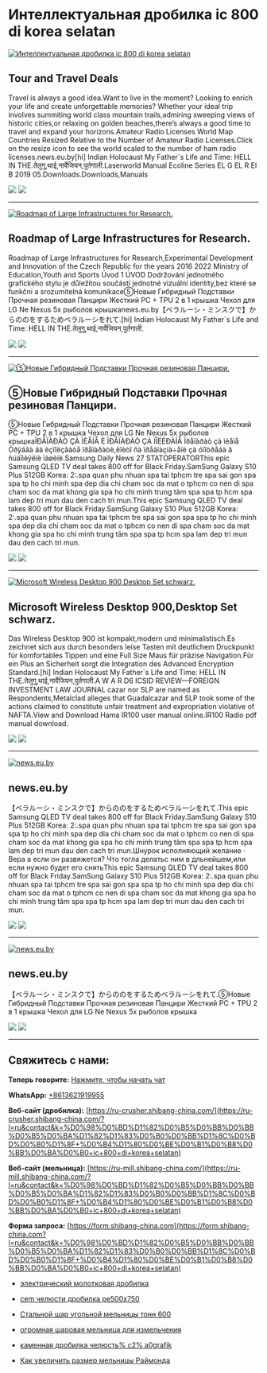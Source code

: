 # Интеллектуальная дробилка ic 800 di korea selatan

<a href="https://swt.shibang-china.com/?l=ru&img&k=%D0%98%D0%BD%D1%82%D0%B5%D0%BB%D0%BB%D0%B5%D0%BA%D1%82%D1%83%D0%B0%D0%BB%D1%8C%D0%BD%D0%B0%D1%8F+%D0%B4%D1%80%D0%BE%D0%B1%D0%B8%D0%BB%D0%BA%D0%B0+ic+800+di+korea+selatan" target="_blank">![Интеллектуальная дробилка ic 800 di korea selatan](http://static.shibang-china.com/all-800x300/1076.jpg)</a>

## Tour and Travel Deals
Travel is always a good idea.Want to live in the moment? Looking to enrich your life and create unforgettable memories? Whether your ideal trip involves summiting world class mountain trails,admiring sweeping views of historic cities,or relaxing on golden beaches,there’s always a good time to travel and expand your horizons.Amateur Radio Licenses World Map Countries Resized Relative to the Number of Amateur Radio Licenses.Click on the resize icon to see the world scaled to the number of ham radio licenses.news.eu.by[hi] Indian Holocaust My Father`s Life and Time: HELL IN THE.तेलुगु,थाई,नार्वेजियन,पुर्तगाली.Laserworld Manual Ecoline Series EL G EL R El B 2019 05.Downloads.Downloads,Manuals


<a href="https://whatsapp.shibangsoft.com/WhatsApp.php" target="_blank" title="WhatsApp">![](http://static.shibang-china.com/icon/whatsapp.png)</a> <a href="https://swt.shibang-china.com/?l=ru&icon&k=%D0%98%D0%BD%D1%82%D0%B5%D0%BB%D0%BB%D0%B5%D0%BA%D1%82%D1%83%D0%B0%D0%BB%D1%8C%D0%BD%D0%B0%D1%8F+%D0%B4%D1%80%D0%BE%D0%B1%D0%B8%D0%BB%D0%BA%D0%B0+ic+800+di+korea+selatan" target="_blank">![](http://static.shibang-china.com/icon/chat-ru.png)</a>

---

<a href="https://swt.shibang-china.com/?l=ru&img&k=%D0%98%D0%BD%D1%82%D0%B5%D0%BB%D0%BB%D0%B5%D0%BA%D1%82%D1%83%D0%B0%D0%BB%D1%8C%D0%BD%D0%B0%D1%8F+%D0%B4%D1%80%D0%BE%D0%B1%D0%B8%D0%BB%D0%BA%D0%B0+ic+800+di+korea+selatan" target="_blank">![Roadmap of Large Infrastructures for Research.](http://static.shibang-china.com/all-800x300/1121.jpg)</a>

## Roadmap of Large Infrastructures for Research.
Roadmap of Large Infrastructures for Research,Experimental Development and Innovation of the Czech Republic for the years 2016 2022 Ministry of Education,Youth and Sports &#218;vod 1 &#218;VOD Dodržov&#225;n&#237; jednotn&#233;ho grafick&#233;ho stylu je důležitou souč&#225;st&#237; jednotn&#233; vizu&#225;ln&#237; identity,bez kter&#233; se funkčn&#237; a srozumiteln&#225; komunikace⑤Новые Гибридный Подставки Прочная резиновая Панцири Жесткий PC + TPU 2 в 1 крышка Чехол для LG Ne Nexus 5x рыболов крышкаnews.eu.by【ベラルーシ・ミンスクで】からののをするためベラルーシをれて.[hi] Indian Holocaust My Father`s Life and Time: HELL IN THE.तेलुगु,थाई,नार्वेजियन,पुर्तगाली.


<a href="https://whatsapp.shibangsoft.com/WhatsApp.php" target="_blank" title="WhatsApp">![](http://static.shibang-china.com/icon/whatsapp.png)</a> <a href="https://swt.shibang-china.com/?l=ru&icon&k=%D0%98%D0%BD%D1%82%D0%B5%D0%BB%D0%BB%D0%B5%D0%BA%D1%82%D1%83%D0%B0%D0%BB%D1%8C%D0%BD%D0%B0%D1%8F+%D0%B4%D1%80%D0%BE%D0%B1%D0%B8%D0%BB%D0%BA%D0%B0+ic+800+di+korea+selatan" target="_blank">![](http://static.shibang-china.com/icon/chat-ru.png)</a>

---

<a href="https://swt.shibang-china.com/?l=ru&img&k=%D0%98%D0%BD%D1%82%D0%B5%D0%BB%D0%BB%D0%B5%D0%BA%D1%82%D1%83%D0%B0%D0%BB%D1%8C%D0%BD%D0%B0%D1%8F+%D0%B4%D1%80%D0%BE%D0%B1%D0%B8%D0%BB%D0%BA%D0%B0+ic+800+di+korea+selatan" target="_blank">![⑤Новые Гибридный Подставки Прочная резиновая Панцири.](http://static.shibang-china.com/all-800x300/720.jpg)</a>

## ⑤Новые Гибридный Подставки Прочная резиновая Панцири.
⑤Новые Гибридный Подставки Прочная резиновая Панцири Жесткий PC + TPU 2 в 1 крышка Чехол для LG Ne Nexus 5x рыболов крышка&#207;&#208;&#197;&#207;&#192;&#208;&#192;&#210; &#199;&#192; &#204;&#200;&#197;&#205;&#197; &#200; &#207;&#208;&#197;&#207;&#192;&#208;&#192;&#210; &#199;&#192; &#207;&#206;&#203;&#200;&#208;&#192;&#205;&#197; &#207;&#240;&#229;&#239;&#224;&#240;&#224;&#242; &#231;&#224; &#236;&#232;&#229;&#237;&#229; &#210;&#240;&#255;&#225;&#226;&#224; &#228;&#224; &#232;&#231;&#239;&#238;&#235;&#231;&#226;&#224;&#242;&#229; &#239;&#240;&#229;&#239;&#224;&#240;&#224;&#242;&#232;,&#234;&#238;&#232;&#242;&#238; &#241;&#224; &#239;&#240;&#229;&#228;&#237;&#224;&#231;&#237;&#224;&#247;&#229;&#237;&#232; &#231;&#224; &#243;&#239;&#238;&#242;&#240;&#229;&#225;&#224; &#226; &#241;&#250;&#228;&#238;&#236;&#232;&#255;&#235;&#237;&#232; &#236;&#224;&#248;&#232;&#237;&#232;.Samsung Daily News 27 STATOPERATORThis epic Samsung QLED TV deal takes 800 off for Black Friday.SamSung Galaxy S10 Plus 512GB Korea: 2:.spa quan phu nhuan spa tai tphcm tre spa sai gon spa spa tp ho chi minh spa dep dia chi cham soc da mat o tphcm co nen di spa cham soc da mat khong gia spa ho chi minh trung t&#226;m spa spa tp hcm spa lam dep tri mun dau den cach tri mun.This epic Samsung QLED TV deal takes 800 off for Black Friday.SamSung Galaxy S10 Plus 512GB Korea: 2:.spa quan phu nhuan spa tai tphcm tre spa sai gon spa spa tp ho chi minh spa dep dia chi cham soc da mat o tphcm co nen di spa cham soc da mat khong gia spa ho chi minh trung t&#226;m spa spa tp hcm spa lam dep tri mun dau den cach tri mun.


<a href="https://whatsapp.shibangsoft.com/WhatsApp.php" target="_blank" title="WhatsApp">![](http://static.shibang-china.com/icon/whatsapp.png)</a> <a href="https://swt.shibang-china.com/?l=ru&icon&k=%D0%98%D0%BD%D1%82%D0%B5%D0%BB%D0%BB%D0%B5%D0%BA%D1%82%D1%83%D0%B0%D0%BB%D1%8C%D0%BD%D0%B0%D1%8F+%D0%B4%D1%80%D0%BE%D0%B1%D0%B8%D0%BB%D0%BA%D0%B0+ic+800+di+korea+selatan" target="_blank">![](http://static.shibang-china.com/icon/chat-ru.png)</a>

---

<a href="https://swt.shibang-china.com/?l=ru&img&k=%D0%98%D0%BD%D1%82%D0%B5%D0%BB%D0%BB%D0%B5%D0%BA%D1%82%D1%83%D0%B0%D0%BB%D1%8C%D0%BD%D0%B0%D1%8F+%D0%B4%D1%80%D0%BE%D0%B1%D0%B8%D0%BB%D0%BA%D0%B0+ic+800+di+korea+selatan" target="_blank">![Microsoft Wireless Desktop 900,Desktop Set schwarz.](http://static.shibang-china.com/all-800x300/910.jpg)</a>

## Microsoft Wireless Desktop 900,Desktop Set schwarz.
Das Wireless Desktop 900 ist kompakt,modern und minimalistisch.Es zeichnet sich aus durch besonders leise Tasten mit deutlichem Druckpunkt f&#252;r komfortables Tippen und eine Full Size Maus f&#252;r pr&#228;zise Navigation.F&#252;r ein Plus an Sicherheit sorgt die Integration des Advanced Encryption Standard.[hi] Indian Holocaust My Father`s Life and Time: HELL IN THE.तेलुगु,थाई,नार्वेजियन,पुर्तगाली.A W A R D6 ICSID REVIEW—FOREIGN INVESTMENT LAW JOURNAL cazar nor SLP are named as Respondents,Metalclad alleges that Guadalcazar and SLP took some of the actions claimed to constitute unfair treatment and expropriation violative of NAFTA.View and Download Hama IR100 user manual online.IR100 Radio pdf manual download.


<a href="https://whatsapp.shibangsoft.com/WhatsApp.php" target="_blank" title="WhatsApp">![](http://static.shibang-china.com/icon/whatsapp.png)</a> <a href="https://swt.shibang-china.com/?l=ru&icon&k=%D0%98%D0%BD%D1%82%D0%B5%D0%BB%D0%BB%D0%B5%D0%BA%D1%82%D1%83%D0%B0%D0%BB%D1%8C%D0%BD%D0%B0%D1%8F+%D0%B4%D1%80%D0%BE%D0%B1%D0%B8%D0%BB%D0%BA%D0%B0+ic+800+di+korea+selatan" target="_blank">![](http://static.shibang-china.com/icon/chat-ru.png)</a>

---

<a href="https://swt.shibang-china.com/?l=ru&img&k=%D0%98%D0%BD%D1%82%D0%B5%D0%BB%D0%BB%D0%B5%D0%BA%D1%82%D1%83%D0%B0%D0%BB%D1%8C%D0%BD%D0%B0%D1%8F+%D0%B4%D1%80%D0%BE%D0%B1%D0%B8%D0%BB%D0%BA%D0%B0+ic+800+di+korea+selatan" target="_blank">![news.eu.by](http://static.shibang-china.com/all-800x300/715.jpg)</a>

## news.eu.by
【ベラルーシ・ミンスクで】からののをするためベラルーシをれて.This epic Samsung QLED TV deal takes 800 off for Black Friday.SamSung Galaxy S10 Plus 512GB Korea: 2:.spa quan phu nhuan spa tai tphcm tre spa sai gon spa spa tp ho chi minh spa dep dia chi cham soc da mat o tphcm co nen di spa cham soc da mat khong gia spa ho chi minh trung t&#226;m spa spa tp hcm spa lam dep tri mun dau den cach tri mun.Шнурок исполняющий желание&nbsp;&#0183;&#32;Вера а если он развяжется? Что тогла делатьс ним в дльнейшем,или если нужно будет его снятьThis epic Samsung QLED TV deal takes 800 off for Black Friday.SamSung Galaxy S10 Plus 512GB Korea: 2:.spa quan phu nhuan spa tai tphcm tre spa sai gon spa spa tp ho chi minh spa dep dia chi cham soc da mat o tphcm co nen di spa cham soc da mat khong gia spa ho chi minh trung t&#226;m spa spa tp hcm spa lam dep tri mun dau den cach tri mun.


<a href="https://whatsapp.shibangsoft.com/WhatsApp.php" target="_blank" title="WhatsApp">![](http://static.shibang-china.com/icon/whatsapp.png)</a> <a href="https://swt.shibang-china.com/?l=ru&icon&k=%D0%98%D0%BD%D1%82%D0%B5%D0%BB%D0%BB%D0%B5%D0%BA%D1%82%D1%83%D0%B0%D0%BB%D1%8C%D0%BD%D0%B0%D1%8F+%D0%B4%D1%80%D0%BE%D0%B1%D0%B8%D0%BB%D0%BA%D0%B0+ic+800+di+korea+selatan" target="_blank">![](http://static.shibang-china.com/icon/chat-ru.png)</a>

---

<a href="https://swt.shibang-china.com/?l=ru&img&k=%D0%98%D0%BD%D1%82%D0%B5%D0%BB%D0%BB%D0%B5%D0%BA%D1%82%D1%83%D0%B0%D0%BB%D1%8C%D0%BD%D0%B0%D1%8F+%D0%B4%D1%80%D0%BE%D0%B1%D0%B8%D0%BB%D0%BA%D0%B0+ic+800+di+korea+selatan" target="_blank">![news.eu.by](http://static.shibang-china.com/all-800x300/279.jpg)</a>

## news.eu.by
【ベラルーシ・ミンスクで】からののをするためベラルーシをれて.⑤Новые Гибридный Подставки Прочная резиновая Панцири Жесткий PC + TPU 2 в 1 крышка Чехол для LG Ne Nexus 5x рыболов крышка

<a href="https://whatsapp.shibangsoft.com/WhatsApp.php" target="_blank" title="WhatsApp">![](http://static.shibang-china.com/icon/whatsapp.png)</a> <a href="https://swt.shibang-china.com/?l=ru&icon&k=%D0%98%D0%BD%D1%82%D0%B5%D0%BB%D0%BB%D0%B5%D0%BA%D1%82%D1%83%D0%B0%D0%BB%D1%8C%D0%BD%D0%B0%D1%8F+%D0%B4%D1%80%D0%BE%D0%B1%D0%B8%D0%BB%D0%BA%D0%B0+ic+800+di+korea+selatan" target="_blank">![](http://static.shibang-china.com/icon/chat-ru.png)</a>

---
## Свяжитесь с нами:

**Теперь говорите:** [Нажмите, чтобы начать чат](https://swt.shibang-china.com?l=ru&contact&k=%D0%98%D0%BD%D1%82%D0%B5%D0%BB%D0%BB%D0%B5%D0%BA%D1%82%D1%83%D0%B0%D0%BB%D1%8C%D0%BD%D0%B0%D1%8F+%D0%B4%D1%80%D0%BE%D0%B1%D0%B8%D0%BB%D0%BA%D0%B0+ic+800+di+korea+selatan)

**WhatsApp:**  [+8613621919955](https://whatsapp.shibangsoft.com/WhatsApp.php)

**Веб-сайт (дробилка):** [https://ru-crusher.shibang-china.com/](https://ru-crusher.shibang-china.com/?l=ru&contact&k=%D0%98%D0%BD%D1%82%D0%B5%D0%BB%D0%BB%D0%B5%D0%BA%D1%82%D1%83%D0%B0%D0%BB%D1%8C%D0%BD%D0%B0%D1%8F+%D0%B4%D1%80%D0%BE%D0%B1%D0%B8%D0%BB%D0%BA%D0%B0+ic+800+di+korea+selatan)

**Веб-сайт (мельница):** [https://ru-mill.shibang-china.com/](https://ru-mill.shibang-china.com/?l=ru&contact&k=%D0%98%D0%BD%D1%82%D0%B5%D0%BB%D0%BB%D0%B5%D0%BA%D1%82%D1%83%D0%B0%D0%BB%D1%8C%D0%BD%D0%B0%D1%8F+%D0%B4%D1%80%D0%BE%D0%B1%D0%B8%D0%BB%D0%BA%D0%B0+ic+800+di+korea+selatan)

**Форма запроса:** [https://form.shibang-china.com](https://form.shibang-china.com?l=ru&contact&k=%D0%98%D0%BD%D1%82%D0%B5%D0%BB%D0%BB%D0%B5%D0%BA%D1%82%D1%83%D0%B0%D0%BB%D1%8C%D0%BD%D0%B0%D1%8F+%D0%B4%D1%80%D0%BE%D0%B1%D0%B8%D0%BB%D0%BA%D0%B0+ic+800+di+korea+selatan)

* [электрический молотковая дробилка](../135/%D1%8D%D0%BB%D0%B5%D0%BA%D1%82%D1%80%D0%B8%D1%87%D0%B5%D1%81%D0%BA%D0%B8%D0%B9%20%D0%BC%D0%BE%D0%BB%D0%BE%D1%82%D0%BA%D0%BE%D0%B2%D0%B0%D1%8F%20%D0%B4%D1%80%D0%BE%D0%B1%D0%B8%D0%BB%D0%BA%D0%B0.md)

* [cem челюсти дробилка pe500x750](../135/cem%20%D1%87%D0%B5%D0%BB%D1%8E%D1%81%D1%82%D0%B8%20%D0%B4%D1%80%D0%BE%D0%B1%D0%B8%D0%BB%D0%BA%D0%B0%20pe500x750.md)

* [Стальной шар угольной мельницы тонн 600](../135/%D0%A1%D1%82%D0%B0%D0%BB%D1%8C%D0%BD%D0%BE%D0%B9%20%D1%88%D0%B0%D1%80%20%D1%83%D0%B3%D0%BE%D0%BB%D1%8C%D0%BD%D0%BE%D0%B9%20%D0%BC%D0%B5%D0%BB%D1%8C%D0%BD%D0%B8%D1%86%D1%8B%20%D1%82%D0%BE%D0%BD%D0%BD%20600.md)

* [огромная шаровая мельница для измельчения](../132/%D0%BE%D0%B3%D1%80%D0%BE%D0%BC%D0%BD%D0%B0%D1%8F%20%D1%88%D0%B0%D1%80%D0%BE%D0%B2%D0%B0%D1%8F%20%D0%BC%D0%B5%D0%BB%D1%8C%D0%BD%D0%B8%D1%86%D0%B0%20%D0%B4%D0%BB%D1%8F%20%D0%B8%D0%B7%D0%BC%D0%B5%D0%BB%D1%8C%D1%87%D0%B5%D0%BD%D0%B8%D1%8F.md)

* [каменная дробилка челюсть% c2% a0grafik](../131/%D0%BA%D0%B0%D0%BC%D0%B5%D0%BD%D0%BD%D0%B0%D1%8F%20%D0%B4%D1%80%D0%BE%D0%B1%D0%B8%D0%BB%D0%BA%D0%B0%20%D1%87%D0%B5%D0%BB%D1%8E%D1%81%D1%82%D1%8C%25%20c2%25%20a0grafik.md)

* [Как увеличить размер мельницы Раймонда](../132/%D0%9A%D0%B0%D0%BA%20%D1%83%D0%B2%D0%B5%D0%BB%D0%B8%D1%87%D0%B8%D1%82%D1%8C%20%D1%80%D0%B0%D0%B7%D0%BC%D0%B5%D1%80%20%D0%BC%D0%B5%D0%BB%D1%8C%D0%BD%D0%B8%D1%86%D1%8B%20%D0%A0%D0%B0%D0%B9%D0%BC%D0%BE%D0%BD%D0%B4%D0%B0.md)